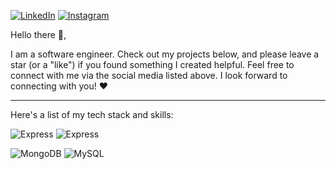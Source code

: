 [![LinkedIn](https://cdn2.iconfinder.com/data/icons/social-media-2285/512/1_Linkedin_unofficial_colored_svg-48.png)](https://www.linkedin.com/in/ryan-adi-prasetyo)
[![Instagram](https://cdn2.iconfinder.com/data/icons/social-media-applications/64/social_media_applications_3-instagram-48.png)](https://www.instagram.com/rreiyyan/)

Hello there 👋,

I am a software engineer. Check out my projects below, and please leave a star (or a "like") if you found something I created helpful. Feel free to connect with me via the social media listed above. I look forward to connecting with you! ❤️

---

Here's a list of my tech stack and skills:

![Express](https://img.shields.io/badge/-Javascript-green?style=for-the-badge)
![Express](https://img.shields.io/badge/-Express-green?style=for-the-badge)

![MongoDB](https://img.shields.io/badge/-Mongodb-brightgreen?style=for-the-badge)
![MySQL](https://img.shields.io/badge/-mysql-white?style=for-the-badge)
